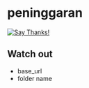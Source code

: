 # peninggaran
[![Say Thanks!](https://img.shields.io/badge/Say%20Thanks-!-1EAEDB.svg)](https://saythanks.io/to/januridp)

## Watch out
- base_url
- folder name

